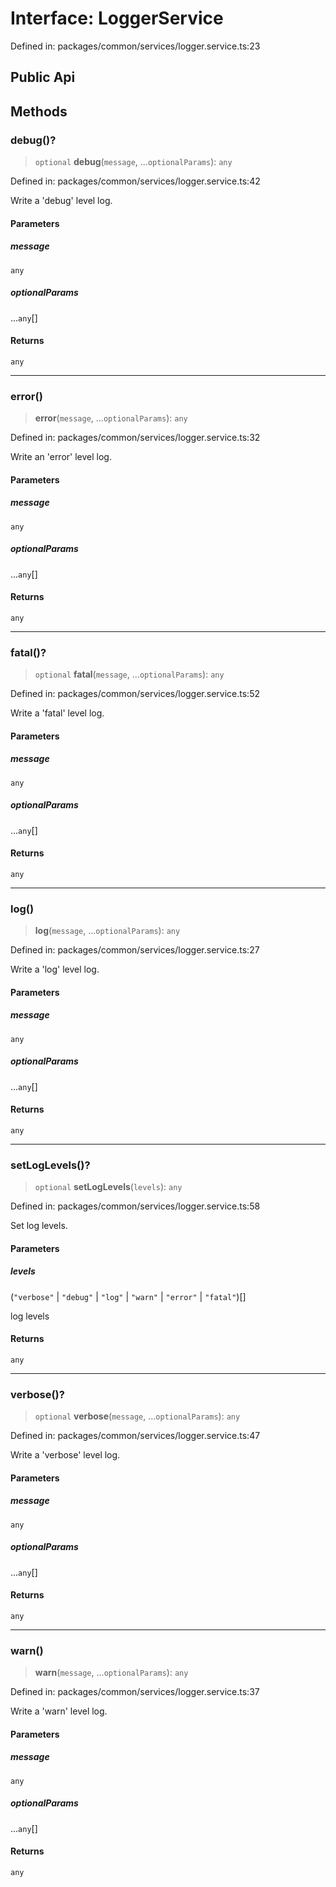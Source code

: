 # Interface: LoggerService

Defined in: packages/common/services/logger.service.ts:23

## Public Api

## Methods

### debug()?

> `optional` **debug**(`message`, ...`optionalParams`): `any`

Defined in: packages/common/services/logger.service.ts:42

Write a 'debug' level log.

#### Parameters

##### message

`any`

##### optionalParams

...`any`[]

#### Returns

`any`

***

### error()

> **error**(`message`, ...`optionalParams`): `any`

Defined in: packages/common/services/logger.service.ts:32

Write an 'error' level log.

#### Parameters

##### message

`any`

##### optionalParams

...`any`[]

#### Returns

`any`

***

### fatal()?

> `optional` **fatal**(`message`, ...`optionalParams`): `any`

Defined in: packages/common/services/logger.service.ts:52

Write a 'fatal' level log.

#### Parameters

##### message

`any`

##### optionalParams

...`any`[]

#### Returns

`any`

***

### log()

> **log**(`message`, ...`optionalParams`): `any`

Defined in: packages/common/services/logger.service.ts:27

Write a 'log' level log.

#### Parameters

##### message

`any`

##### optionalParams

...`any`[]

#### Returns

`any`

***

### setLogLevels()?

> `optional` **setLogLevels**(`levels`): `any`

Defined in: packages/common/services/logger.service.ts:58

Set log levels.

#### Parameters

##### levels

(`"verbose"` \| `"debug"` \| `"log"` \| `"warn"` \| `"error"` \| `"fatal"`)[]

log levels

#### Returns

`any`

***

### verbose()?

> `optional` **verbose**(`message`, ...`optionalParams`): `any`

Defined in: packages/common/services/logger.service.ts:47

Write a 'verbose' level log.

#### Parameters

##### message

`any`

##### optionalParams

...`any`[]

#### Returns

`any`

***

### warn()

> **warn**(`message`, ...`optionalParams`): `any`

Defined in: packages/common/services/logger.service.ts:37

Write a 'warn' level log.

#### Parameters

##### message

`any`

##### optionalParams

...`any`[]

#### Returns

`any`
